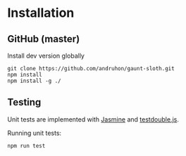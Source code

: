# Installation

## GitHub (master)

Install dev version globally

```shell
git clone https://github.com/andruhon/gaunt-sloth.git
npm install
npm install -g ./
```
## Testing

Unit tests are implemented with [Jasmine](https://github.com/jasmine/jasmine)
and [testdouble.js](https://github.com/testdouble/testdouble.js).

Running unit tests:

```shell
npm run test
```

